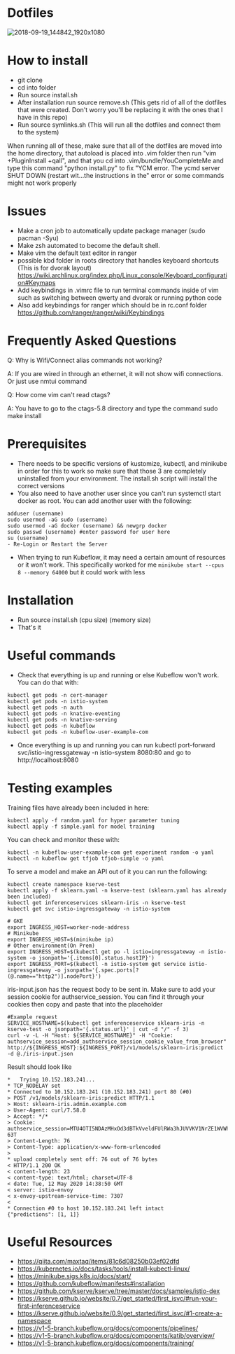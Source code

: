 # Dotfiles

![2018-09-19_144842_1920x1080](https://user-images.githubusercontent.com/30446022/45889706-1ed44180-bd8f-11e8-9a9e-07ef7399dd8b.png)

# How to install

- git clone 
- cd into folder
- Run source install.sh
- After installation run source remove.sh (This gets rid of all of the dotfiles that were created. Don't worry you'll be replacing it with the ones that I have in this repo)
- Run source symlinks.sh (This will run all the dotfiles and connect them to the system)

When running all of these, make sure that all of the dotfiles are moved into the home directory, that autoload is placed into .vim folder then run "vim +PluginInstall +qall", and that you cd into .vim/bundle/YouCompleteMe and type this command "python install.py" to fix "YCM error. The ycmd server SHUT DOWN (restart wit…the instructions in the" error or some commands might not work properly

# Issues
- Make a cron job to automatically update package manager (sudo pacman -Syu)
- Make zsh automated to become the default shell.
- Make vim the default text editor in ranger
- possible kbd folder in roots directory that handles keyboard shortcuts (This is for dvorak layout) https://wiki.archlinux.org/index.php/Linux_console/Keyboard_configuration#Keymaps
- Add keybindings in .vimrc file to run terminal commands inside of vim such as switching between qwerty and dvorak or running python code
- Also add keybindings for ranger which should be in rc.conf folder https://github.com/ranger/ranger/wiki/Keybindings

# Frequently Asked Questions

Q: Why is Wifi/Connect alias commands not working? 

A: If you are wired in through an ethernet, it will not show wifi connections. Or just use nmtui command

Q: How come vim can't read ctags?

A: You have to go to the ctags-5.8 directory and type the command sudo make install

# Prerequisites 

- There needs to be specific versions of kustomize, kubectl, and minikube in order for this to work so make sure that those 3 are completely uninstalled from your environment. The install.sh script will install the correct versions
- You also need to have another user since you can't run systemctl start docker as root. You can add another user with the following: 
``` 
adduser (username)
sudo usermod -aG sudo (username)
sudo usermod -aG docker (username) && newgrp docker
sudo passwd (username) #enter password for user here
su (username) 
- Re-Login or Restart the Server
```
- When trying to run Kubeflow, it may need a certain amount of resources or it won't work. This specifically worked for me ```minikube start --cpus 8 --memory 64000``` but it could work with less 

# Installation

- Run source install.sh (cpu size) (memory size)
- That's it 

# Useful commands 

- Check that everything is up and running or else Kubeflow won't work. You can do that with: 
```
kubectl get pods -n cert-manager
kubectl get pods -n istio-system
kubectl get pods -n auth
kubectl get pods -n knative-eventing
kubectl get pods -n knative-serving
kubectl get pods -n kubeflow
kubectl get pods -n kubeflow-user-example-com
```
- Once everything is up and running you can run kubectl port-forward svc/istio-ingressgateway -n istio-system 8080:80 and go to http://localhost:8080

# Testing examples 

Training files have already been included in here:

```
kubectl apply -f random.yaml for hyper parameter tuning
kubectl apply -f simple.yaml for model training
```

You can check and monitor these with:

```
kubectl -n kubeflow-user-example-com get experiment random -o yaml
kubectl -n kubeflow get tfjob tfjob-simple -o yaml 
```

To serve a model and make an API out of it you can run the following: 

``` 
kubectl create namespace kserve-test
kubectl apply -f sklearn.yaml -n kserve-test (sklearn.yaml has already been included) 
kubectl get inferenceservices sklearn-iris -n kserve-test
kubectl get svc istio-ingressgateway -n istio-system
```
```
# GKE
export INGRESS_HOST=worker-node-address
# Minikube
export INGRESS_HOST=$(minikube ip)
# Other environment(On Prem)
export INGRESS_HOST=$(kubectl get po -l istio=ingressgateway -n istio-system -o jsonpath='{.items[0].status.hostIP}')
export INGRESS_PORT=$(kubectl -n istio-system get service istio-ingressgateway -o jsonpath='{.spec.ports[?(@.name=="http2")].nodePort}')
```

iris-input.json has the request body to be sent in. Make sure to add your session cookie for authservice_session. You can find it through your cookies then copy and paste that into the placeholder 

```
#Example request
SERVICE_HOSTNAME=$(kubectl get inferenceservice sklearn-iris -n kserve-test -o jsonpath='{.status.url}' | cut -d "/" -f 3)
curl -v -L -H "Host: ${SERVICE_HOSTNAME}" -H "Cookie: authservice_session=add_authservice_session_cookie_value_from_browser" http://${INGRESS_HOST}:${INGRESS_PORT}/v1/models/sklearn-iris:predict -d @./iris-input.json
```

Result should look like 

```
*   Trying 10.152.183.241...
* TCP_NODELAY set
* Connected to 10.152.183.241 (10.152.183.241) port 80 (#0)
> POST /v1/models/sklearn-iris:predict HTTP/1.1
> Host: sklearn-iris.admin.example.com
> User-Agent: curl/7.58.0
> Accept: */*
> Cookie: authservice_session=MTU4OTI5NDAzMHxOd3dBTkVveldFUlRWa3hJUVVKV1NrZE1WVWhCVmxSS05GRTFSMGhaVmtWR1JrUlhSRXRRUmtnMVRrTkpUekpOTTBOSFNGcElXRkU9fLgsofp8amFkZv4N4gnFUGjCePgaZPAU20ylfr8J-63T
> Content-Length: 76
> Content-Type: application/x-www-form-urlencoded
> 
* upload completely sent off: 76 out of 76 bytes
< HTTP/1.1 200 OK
< content-length: 23
< content-type: text/html; charset=UTF-8
< date: Tue, 12 May 2020 14:38:50 GMT
< server: istio-envoy
< x-envoy-upstream-service-time: 7307
< 
* Connection #0 to host 10.152.183.241 left intact
{"predictions": [1, 1]}
```

# Useful Resources 

- https://qiita.com/maxtaq/items/81c6d08250b03ef02dfd
- https://kubernetes.io/docs/tasks/tools/install-kubectl-linux/
- https://minikube.sigs.k8s.io/docs/start/
- https://github.com/kubeflow/manifests#installation
- https://github.com/kserve/kserve/tree/master/docs/samples/istio-dex
- https://kserve.github.io/website/0.7/get_started/first_isvc/#run-your-first-inferenceservice
- https://kserve.github.io/website/0.9/get_started/first_isvc/#1-create-a-namespace
- https://v1-5-branch.kubeflow.org/docs/components/pipelines/
- https://v1-5-branch.kubeflow.org/docs/components/katib/overview/
- https://v1-5-branch.kubeflow.org/docs/components/training/
